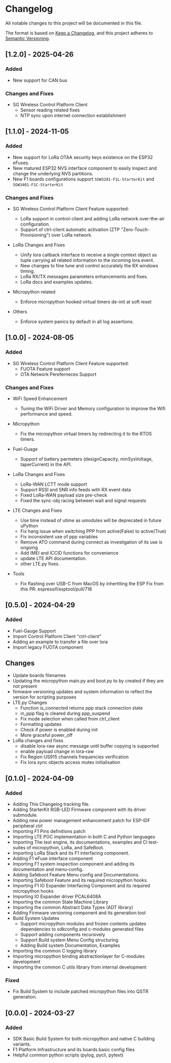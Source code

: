 <!------------------------------------------------------------------------------
 ! @copyright Copyright (c) 2023-2024 SG Wireless - All Rights Reserved
 !
 ! Permission is hereby granted, free of charge, to any person obtaining a copy
 ! of this software and associated documentation files(the “Software”), to deal
 ! in the Software without restriction, including without limitation the rights
 ! to use,  copy,  modify,  merge, publish, distribute, sublicense, and/or sell
 ! copies  of  the  Software,  and  to  permit  persons to whom the Software is
 ! furnished to do so, subject to the following conditions:
 !
 ! The above copyright notice and this permission notice shall be included in
 ! all copies or substantial portions of the Software.
 !
 ! THE SOFTWARE IS PROVIDED “AS IS”,  WITHOUT WARRANTY OF ANY KIND,  EXPRESS OR
 ! IMPLIED,  INCLUDING BUT NOT LIMITED TO  THE  WARRANTIES  OF  MERCHANTABILITY
 ! FITNESS FOR A PARTICULAR PURPOSE AND NONINFRINGEMENT.  IN NO EVENT SHALL THE
 ! AUTHORS  OR  COPYRIGHT  HOLDERS  BE  LIABLE FOR ANY CLAIM,  DAMAGES OR OTHER
 ! LIABILITY, WHETHER IN AN ACTION OF CONTRACT, TORT OR OTHERWISE, ARISING FROM,
 ! OUT OF OR IN  CONNECTION WITH  THE SOFTWARE OR  THE USE OR OTHER DEALINGS IN
 ! THE SOFTWARE.
 !
 ! @brief   Change log of the SDK project
 !----------------------------------------------------------------------------->


<!------------------------------------------------------------------------------
 ! Header
 !----------------------------------------------------------------------------->

# Changelog

All notable changes to this project will be documented in this file.

The format is based on [Keep a Changelog](https://keepachangelog.com/en/1.1.0/),
and this project adheres to
[Semantic Versioning](https://semver.org/spec/v2.0.0.html).

<!------------------------------------------------------------------------------
 ! v1.2.0
 !----------------------------------------------------------------------------->
## [1.2.0] - 2025-04-26
### Added

- New support for CAN bus

### Changes and Fixes

- SG Wireless Control Platform Client
  - Sensor reading related fixes
  - NTP sync upon internet connection establishment

<!------------------------------------------------------------------------------
 ! v1.1.0
 !----------------------------------------------------------------------------->
## [1.1.0] - 2024-11-05
### Added

- New support for LoRa OTAA security keys existence on the ESP32 eFuses.
- New matured ESP32 NVS interface component to easily inspect and change the
  underlying NVS partitions.
- New F1 boards configurations support `SGW3201-F1L-StarterKit` and
  `SGW3401-F1C-StarterKit`

### Changes and Fixes

- SG Wireless Control Platform Client Feature supported:
  - LoRa support in control-client and adding LoRa network over-the-air
    configuration.
  - Support of ctrl-client automatic activation (ZTP "Zero-Touch-Provisioning")
    over LoRa network.

- LoRa Changes and Fixes
  - Unify lora callback interface to receive a single context object as tuple
    carrying all related information to the incoming lora event.
  - New changes to fine tune and control accurately the RX windows timing.
  - LoRa RX/TX messages parameters enhancements and fixes.
  - LoRa docs and examples updates.

- Micropython related
  - Enforce micropython hooked virtual timers de-init at soft reset

- Others
  - Enforce system panics by default in all log assertions.

<!------------------------------------------------------------------------------
 ! v1.0.0
 !----------------------------------------------------------------------------->
## [1.0.0] - 2024-08-05
### Added
- SG Wireless Control Platform Client Feature supported:
  - FUOTA Feature support
  - OTA Network Pereferneces Support

### Changes and Fixes

- WiFi Speed Enhancement
  - Tuning the WiFi Driver and Memory configuration to improve the Wifi
    performance and speed.

- Micropython
  - Fix the micropython virtual timers by redirecting it to the RTOS timers.

- Fuel-Guage
  - Support of battery parmeters (designCapacity, minSysVoltage, taperCurrent)
    in the API.

- LoRa Changes and Fixes
  - LoRa-WAN LCTT mode support
  - Support RSSI and SNR info feeds with RX event data
  - Fixed LoRa-WAN payload size pre-check
  - Fixed the sync-obj racing between wait and signal requests

- LTE Changes and Fixes
  - Use time instead of utime as umodules will be deprecated in future uPython
  - Fix hang issue when switching PPP from active(False) to active(True)
  - Fix inconsistent use of ppp variables
  - Remove ATO command during connect as investigation of its use is ongoing
  - Add IMEI and ICCID functions for convenience
  - update LTE API documentation.
  - other LTE.py fixes.

- Tools
  - Fix flashing over USB-C from MacOS by inhertiting the ESP Fix from this PR:
    espressif/esptool/pull/718

<!------------------------------------------------------------------------------
 ! v0.5.0
 !----------------------------------------------------------------------------->
## [0.5.0] - 2024-04-29
### Added
- Fuel-Gauge Support
- Import Control Platform Client "ctrl-client"
- Adding an example to transfer a file over lora
- Import legacy FUOTA component

## Changes
- Update boards filenames
- Updating the micropython main.py and boot.py to by created if they are not
  present
- firmware versioning updates and system information to reflect the version
  for scripting purposes
- LTE.py Changes
  - Function is_connected returns ppp stack connection state
  - in_ppp flag is cleared during ppp_suspend
  - Fix mode selection when called from ctrl_client
  - Formatting updates
  - Check if power is enabled during init
  - More graceful power_off
- LoRa changes and fixes
  - disable lora-raw async message until buffer copying is supported
  - enable payload change in lora-raw
  - Fix Region US915 channels frequencies verification
  - Fix lora sync objects access mutex initialisation

<!------------------------------------------------------------------------------
 ! v0.1.0
 !----------------------------------------------------------------------------->
## [0.1.0] - 2024-04-09
### Added
- Adding This Changelog tracking file.
- Adding StarterKit RGB-LED Firmware component with its driver submodule.
- Adding new power management enhancement patch for ESP-IDF peripheral ctrl
- Importing F1 Pins definitions patch
- Importing LTE POC implementation in both C and Python languages
- Importing The test engine, its documentations, examples and CI test-suites of
  micropython, LoRa, and SafeBoot.
- Importing LoRa Stack and its F1 interfacing component.
- Adding F1 eFuse interface component
- Importing F1 system inspection component and adding its documentation and
  menu-config.
- Adding Safeboot Feature Menu config and Documentations.
- Importing Safeboot Feature and its required micropython hooks.
- Importing F1 IO Expander Interfacing Component and its required micropython
  hooks
- Importing IO Expander driver PCAL6408A
- Importing the common State Machine Library
- Importing the common Abstract Data Types (ADT library)
- Adding Firmware versioning component and its generation tool
- Build System Updates
    - Support micropython modules and frozen contents updates dependencies to
      sdkconfig and c-modules generated files
    - Support adding components recursively
    - Support Build system Menu Config structuring
    - Adding Build system Documentation, Examples
- Importing the common C logging library
- Importing micropython binding abstractionlayer for C-modules development
- Importing the common C utils library from internal development
### Fixed
- Fix Build System to include patched micropython files into QSTR generation.

<!------------------------------------------------------------------------------
 ! v0.0.0
 !----------------------------------------------------------------------------->
## [0.0.0] - 2024-03-27
### Added
- SDK Basic Build System for both micropython and native C building variants.
- F1 Platform Infrastructure and its boards basic config files
- Helpful common python scripts (pylog, pycli, pytext)


<!--- end of file ------------------------------------------------------------->